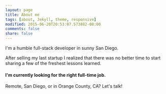 ```yaml
---
layout: page
title: About me
tags: [about, Jekyll, theme, responsive]
modified: 2015-06-20T20:53:07.573882-08:00
comments: false
share: false
---
```


I'm a humble full-stack developer in sunny San Diego.

After selling my last startup I realized that there was no better
time to start sharing a few of the freshest lessons learned.

#### I'm currently looking for the right full-time job.

Remote, San Diego, or in Orange County, CA?  Let's talk!